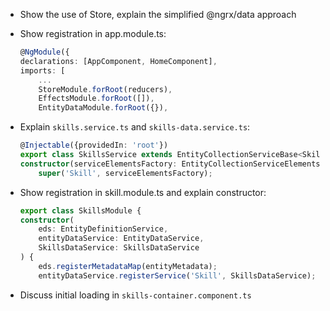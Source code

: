 - Show the use of Store<SkillsState>, explain the simplified @ngrx/data approach
- Show registration in app.module.ts:

    ```typescript
    @NgModule({
    declarations: [AppComponent, HomeComponent],
    imports: [
        ...
        StoreModule.forRoot(reducers),
        EffectsModule.forRoot([]),
        EntityDataModule.forRoot({}),
    ```    

- Explain `skills.service.ts` and `skills-data.service.ts`:

    ```typescript
    @Injectable({providedIn: 'root'})
    export class SkillsService extends EntityCollectionServiceBase<Skill> {
    constructor(serviceElementsFactory: EntityCollectionServiceElementsFactory) {
        super('Skill', serviceElementsFactory);
    ```

- Show registration in skill.module.ts and explain constructor:

    ```typescript
    export class SkillsModule {
    constructor(
        eds: EntityDefinitionService,
        entityDataService: EntityDataService,
        SkillsDataService: SkillsDataService
    ) {
        eds.registerMetadataMap(entityMetadata);
        entityDataService.registerService('Skill', SkillsDataService);
    ```
- Discuss initial loading in `skills-container.component.ts`
